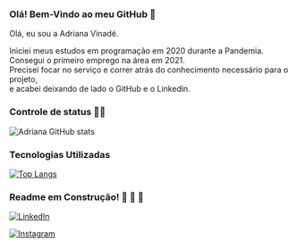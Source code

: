 ### Olá! Bem-Vindo ao meu GitHub 👋

Olá, eu sou a Adriana Vinadé.

Iniciei meus estudos em programação em 2020 durante a Pandemia.</br>
Consegui o primeiro emprego na área em 2021.</br>
Precisei focar no serviço e correr atrás do conhecimento necessário para o projeto, </br>
e acabei deixando de lado o GitHub e o Linkedin.

### Controle de status 🤸‍♀️ 

![Adriana GitHub stats](https://github-readme-stats.vercel.app/api?username=vinadeia&show_icons=true&theme=radical)


### Tecnologias Utilizadas

[![Top Langs](https://github-readme-stats.vercel.app/api/top-langs/?username=vinadeia&layout=compact)](https://github.com/vinadeia/github-readme-stats)

### Readme em Construção!   🚧   🚧   🚧  

[![LinkedIn](https://img.shields.io/badge/linkedin-%230077B5.svg?style=for-the-badge&logo=linkedin&logoColor=white)](https://www.linkedin.com/in/adriana-vinad%C3%A9-aa45801ba/)

[![Instagram](https://img.shields.io/badge/Instagran-%23E4405F.svg?style=for-the-badge&logo=Instagram&logoColor=white)](https://www.instagram.com/adrianavinade/)
